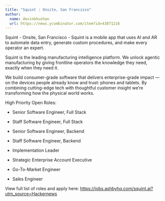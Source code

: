 ```yaml
---
title: "Squint : Onsite, San Francisco"
author:
  name: devinbhushan
  url: https://news.ycombinator.com/item?id=43871216
---
```

Squint - Onsite, San Francisco - Squint is a mobile app that uses AI and AR to automate data entry, generate custom procedures, and make every operator an expert.

Squint is the leading manufacturing intelligence platform. We unlock agentic manufacturing by giving frontline operators the knowledge they need, exactly when they need it.

We build consumer-grade software that delivers enterprise-grade impact — on the devices people already know and trust: phones and tablets. By combining cutting-edge tech with thoughtful customer insight we’re transforming how the physical world works.

High Priority Open Roles:

- Senior Software Engineer, Full Stack

- Staff Software Engineer, Full Stack

- Senior Software Engineer, Backend
- Staff Software Engineer, Backend

- Implementation Leader

- Strategic Enterprise Account Executive

- Go-To-Market Engineer

- Sales Engineer

View full list of roles and apply here: <a href="https:&#x2F;&#x2F;jobs.ashbyhq.com&#x2F;squint.ai?utm_source=Hackernews" rel="nofollow">https:&#x2F;&#x2F;jobs.ashbyhq.com&#x2F;squint.ai?utm_source=Hackernews</a>
<JobApplication />
